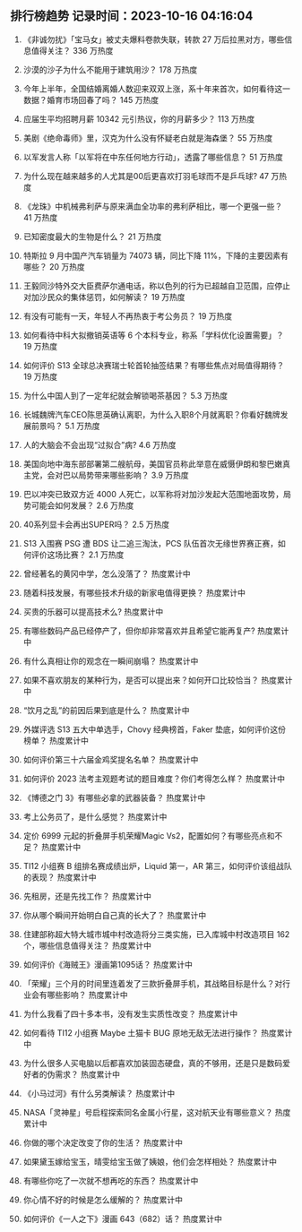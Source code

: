 
## 排行榜趋势 记录时间：2023-10-16 04:16:04
  
  1. 《非诚勿扰》「宝马女」被丈夫爆料卷款失联，转款 27 万后拉黑对方，哪些信息值得关注？ 336 万热度
    
  2. 沙漠的沙子为什么不能用于建筑用沙？ 178 万热度
    
  3. 今年上半年，全国结婚离婚人数迎来双双上涨，系十年来首次，如何看待这一数据？婚育市场回春了吗？ 145 万热度
    
  4. 应届生平均招聘月薪 10342 元引热议，你的月薪多少？ 113 万热度
    
  5. 美剧《绝命毒师》里，汉克为什么没有怀疑老白就是海森堡？ 55 万热度
    
  6. 以军发言人称「以军将在中东任何地方行动」，透露了哪些信息？ 51 万热度
    
  7. 为什么现在越来越多的人尤其是00后更喜欢打羽毛球而不是乒乓球? 47 万热度
    
  8. 《龙珠》中机械弗利萨与原来满血全功率的弗利萨相比，哪一个更强一些？ 41 万热度
    
  9. 已知密度最大的生物是什么？ 21 万热度
    
  10. 特斯拉 9 月中国产汽车销量为 74073 辆，同比下降 11%，下降的主要因素有哪些？ 20 万热度
    
  11. 王毅同沙特外交大臣费萨尔通电话，称以色列的行为已超越自卫范围，应停止对加沙民众的集体惩罚，如何解读？ 19 万热度
    
  12. 有没有可能有一天，年轻人不再热衷于考公务员？ 19 万热度
    
  13. 如何看待中科大拟撤销英语等 6 个本科专业，称系「学科优化设置需要」？ 19 万热度
    
  14. 如何评价 S13 全球总决赛瑞士轮首轮抽签结果？有哪些焦点对局值得期待？ 19 万热度
    
  15. 为什么中国人到了一定年纪就会解锁喝茶基因？ 5.3 万热度
    
  16. 长城魏牌汽车CEO陈思英确认离职，为什么入职8个月就离职？你看好魏牌发展前景吗？ 5.1 万热度
    
  17. 人的大脑会不会出现“过拟合”病? 4.6 万热度
    
  18. 美国向地中海东部部署第二艘航母，美国官员称此举意在威慑伊朗和黎巴嫩真主党，会对巴以局势带来哪些影响？ 3.9 万热度
    
  19. 巴以冲突已致双方近 4000 人死亡，以军称将对加沙发起大范围地面攻势，局势可能会如何发展？ 2.6 万热度
    
  20. 40系列显卡会再出SUPER吗？ 2.5 万热度
    
  21. S13 入围赛 PSG 遭 BDS 让二追三淘汰，PCS 队伍首次无缘世界赛正赛，如何评价这场比赛？ 2.1 万热度
    
  22. 曾经著名的黄冈中学，怎么没落了？ 热度累计中
    
  23. 随着科技发展，有哪些技术升级的新家电值得更换？ 热度累计中
    
  24. 买贵的乐器可以提高技术么? 热度累计中
    
  25. 有哪些数码产品已经停产了，但你却非常喜欢并且希望它能再复产? 热度累计中
    
  26. 有什么真相让你的观念在一瞬间崩塌？ 热度累计中
    
  27. 如果不喜欢朋友的某种行为，是否可以提出来？如何开口比较恰当？ 热度累计中
    
  28. “饮月之乱”的前因后果到底是什么？ 热度累计中
    
  29. 外媒评选 S13 五大中单选手，Chovy 经典榜首，Faker 垫底，如何评价这份榜单？ 热度累计中
    
  30. 如何评价第三十六届金鸡奖提名名单？ 热度累计中
    
  31. 如何评价 2023 法考主观题考试的题目难度？你们考得怎么样？ 热度累计中
    
  32. 《博德之门 3》有哪些必拿的武器装备？ 热度累计中
    
  33. 考上公务员了，是什么感觉？ 热度累计中
    
  34. 定价 6999 元起的折叠屏手机荣耀Magic Vs2，配置如何？有哪些亮点和不足？ 热度累计中
    
  35. TI12 小组赛 B 组排名赛成绩出炉，Liquid 第一，AR 第三，如何评价该组战队的表现？ 热度累计中
    
  36. 先租房，还是先找工作？ 热度累计中
    
  37. 你从哪个瞬间开始明白自己真的长大了？ 热度累计中
    
  38. 住建部称超大特大城市城中村改造将分三类实施，已入库城中村改造项目 162 个，哪些信息值得关注？ 热度累计中
    
  39. 如何评价《海贼王》漫画第1095话？ 热度累计中
    
  40. 「荣耀」三个月的时间里连着发了三款折叠屏手机，其战略目标是什么？对行业会有哪些影响？ 热度累计中
    
  41. 为什么我看了四十多本书，没有发生实质性改变？ 热度累计中
    
  42. 如何看待 TI12 小组赛 Maybe 土猫卡 BUG 原地无敌无法进行操作？ 热度累计中
    
  43. 为什么很多人买电脑以后都喜欢加装固态硬盘，真的不够用，还是只是数码爱好者的伪需求？ 热度累计中
    
  44. 《小马过河》有什么另类解读？ 热度累计中
    
  45. NASA「灵神星」号启程探索同名金属小行星，这对航天业有哪些意义？ 热度累计中
    
  46. 你做的哪个决定改变了你的生活？ 热度累计中
    
  47. 如果黛玉嫁给宝玉，晴雯给宝玉做了姨娘，他们会怎样相处？ 热度累计中
    
  48. 有哪些你吃了一次就不想再吃的东西？ 热度累计中
    
  49. 你心情不好的时候是怎么缓解的？ 热度累计中
    
  50. 如何评价《一人之下》漫画 643（682）话？ 热度累计中
    